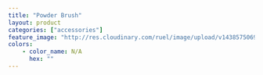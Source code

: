 ```yaml
---
title: "Powder Brush"
layout: product
categories: ["accessories"]
feature_image: "http://res.cloudinary.com/ruel/image/upload/v1438575069/fs/powderbrush.jpg"
colors:
    - color_name: N/A
      hex: ""
---
```

